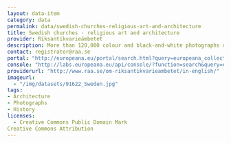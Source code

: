 ```yaml
---
layout: data-item
category: data
permalink: data/swedish-churches-religious-art-and-architecture
title: Swedish churches - religious art and architecture
provider: Riksantikvarieämbetet 
description: More than 120,000 colour and black-and-white photographs documenting the diversity of Swedish church architecture, interiors, ritual objects, frescoes and all kinds of religious art.
contact: registrator@raa.se
portal: "http://europeana.eu/portal/search.html?query=europeana_collectionName%3A91622*&rows=24" 
console: "http://labs.europeana.eu/api/console/?function=search&query=europeana_collectionName%3A91622*&rows=24"
providerurl: "http://www.raa.se/om-riksantikvarieambetet/in-english/"
imageurl: 
  - "/img/datasets/91622_Sweden.jpg"
tags:
- Architecture
- Photographs
- History
licenses:
  - Creative Commons Public Domain Mark
Creative Commons Attribution 
---
```


